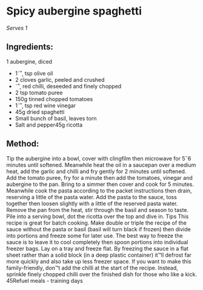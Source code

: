 
# Spicy aubergine spaghetti
_Serves 1_
## Ingredients:
1 aubergine, diced
* 1˜˚˛ tsp olive oil
* 2 cloves garlic, peeled and crushed
* ˜˚˛ red chilli, deseeded and finely chopped
* 2 tsp tomato puree
* 150g tinned chopped tomatoes
* 1˜˚˛ tsp red wine vinegar
* 45g dried spaghetti
* Small bunch of basil, leaves torn 
* Salt and pepper45g ricotta
## Method:
Tip the aubergine into a bowl, cover with clingfilm then 
microwave for 5˝6 minutes until softened. 
Meanwhile heat the oil in a saucepan over a medium heat, add 
the garlic and chilli and fry gently for 2 minutes until softened. 
Add the tomato puree, fry for a minute then add the tomatoes, 
vinegar and aubergine to the pan. Bring to a simmer then cover 
and cook for 5 minutes.
Meanwhile cook the pasta according to the packet instructions 
then drain, reserving a little of the pasta water.
Add the pasta to the sauce, toss together then loosen slightly 
with a little of the reserved pasta water. Remove the pan from 
the heat, stir through the basil and season to taste. Pile into a 
serving bowl, dot the ricotta over the top and dive in.
Tips
This recipe is great for batch cooking. Make double or triple the 
recipe of the sauce without the pasta or basil (basil will turn 
black if frozen) then divide into portions and freeze some for 
later use.
The best way to freeze the sauce is to leave it to cool 
completely then spoon portions into individual freezer bags. Lay 
on a tray and freeze flat. By freezing the sauce in a flat sheet 
rather than a solid block (in a deep plastic container) it™ll defrost 
far more quickly and also take up less freezer space.
If you want to make this family-friendly, don™t add the chilli at 
the start of the recipe. Instead, sprinkle finely chopped chilli 
over the finished dish for those who like a kick.
45Refuel meals - training days


